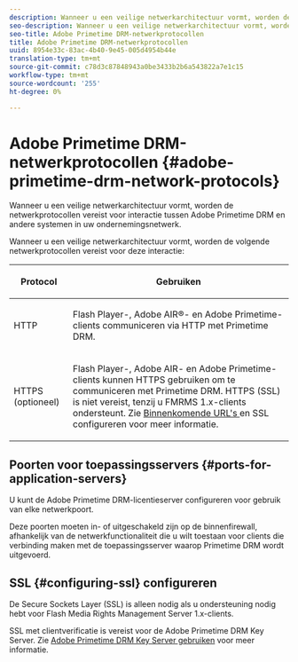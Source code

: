 ```yaml
---
description: Wanneer u een veilige netwerkarchitectuur vormt, worden de netwerkprotocollen vereist voor interactie tussen Adobe Primetime DRM en andere systemen in uw ondernemingsnetwerk.
seo-description: Wanneer u een veilige netwerkarchitectuur vormt, worden de netwerkprotocollen vereist voor interactie tussen Adobe Primetime DRM en andere systemen in uw ondernemingsnetwerk.
seo-title: Adobe Primetime DRM-netwerkprotocollen
title: Adobe Primetime DRM-netwerkprotocollen
uuid: 8954e33c-83ac-4b40-9e45-005d4954b44e
translation-type: tm+mt
source-git-commit: c78d3c87848943a0be3433b2b6a543822a7e1c15
workflow-type: tm+mt
source-wordcount: '255'
ht-degree: 0%

---
```



# Adobe Primetime DRM-netwerkprotocollen {#adobe-primetime-drm-network-protocols}

Wanneer u een veilige netwerkarchitectuur vormt, worden de netwerkprotocollen vereist voor interactie tussen Adobe Primetime DRM en andere systemen in uw ondernemingsnetwerk.

Wanneer u een veilige netwerkarchitectuur vormt, worden de volgende netwerkprotocollen vereist voor deze interactie:

<table frame="all" colsep="1" rowsep="1" class="+ topic/table adobe-d/table " id="table_itc_33z_n4"> 
 <thead class="- topic/thead "> 
  <tr rowsep="1" class="- topic/row "> 
   <th colname="1" class="- topic/entry entry"> <p class="- topic/p ">Protocol </p> </th> 
   <th colname="2" class="- topic/entry entry"> <p class="- topic/p ">Gebruiken </p> </th> 
  </tr> 
 </thead>
 <tbody class="- topic/tbody "> 
  <tr rowsep="1" class="- topic/row "> 
   <td colname="1" class="- topic/entry "> <p class="- topic/p ">HTTP </p> </td> 
   <td colname="2" class="- topic/entry "> <p class="- topic/p ">Flash Player-, Adobe AIR®- en Adobe Primetime-clients communiceren via HTTP met Primetime DRM. </p> </td> 
  </tr> 
  <tr rowsep="0" class="- topic/row "> 
   <td colname="1" class="- topic/entry "> <p class="- topic/p ">HTTPS (optioneel) </p> </td> 
   <td colname="2" class="- topic/entry "> <p class="- topic/p ">Flash Player-, Adobe AIR- en Adobe Primetime-clients kunnen HTTPS gebruiken om te communiceren met Primetime DRM. HTTPS (SSL) is niet vereist, tenzij u FMRMS 1.x-clients ondersteunt. Zie <a href="../../secure-deployment-guidelines/overview/network-topology-firewall-rules.md" format="dita" scope="local"> Binnenkomende URL's </a> en SSL configureren voor meer informatie. </p> </td> 
  </tr> 
 </tbody> 
</table>

## Poorten voor toepassingsservers {#ports-for-application-servers}

U kunt de Adobe Primetime DRM-licentieserver configureren voor gebruik van elke netwerkpoort.

Deze poorten moeten in- of uitgeschakeld zijn op de binnenfirewall, afhankelijk van de netwerkfunctionaliteit die u wilt toestaan voor clients die verbinding maken met de toepassingsserver waarop Primetime DRM wordt uitgevoerd.

## SSL {#configuring-ssl} configureren

De Secure Sockets Layer (SSL) is alleen nodig als u ondersteuning nodig hebt voor Flash Media Rights Management Server 1.x-clients.

SSL met clientverificatie is vereist voor de Adobe Primetime DRM Key Server. Zie [Adobe Primetime DRM Key Server gebruiken](../../using-the-drm-key-server/requirements.md) voor meer informatie.
